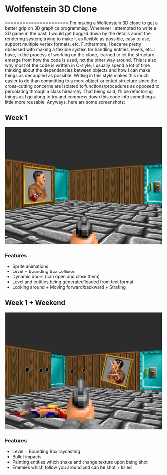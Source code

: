 # Wolfenstein 3D Clone
======================
I'm making a Wolfenstein 3D clone to get a better grip on 3D graphics programming. 
Whenever I attempted to write a 3D game in the past, I would get bogged down by the details about the rendering system; trying to make it as flexible as possible, easy to use, support multiple vertex formats, etc. Furthermore, I became pretty obsessed with making a flexible system for handling entities, levels, etc. I have, in the process of working on this clone, learned to let the structure emerge from how the code is used, not the other way around. This is also why most of the code is written in C-style; I usually spend a lot of time thinking about the dependencies between objects and how I can make things as decoupled as possible. Writing in this style makes this much easier to do than committing to a more object-oriented structure since the cross-cutting concerns are isolated to functions/procedures as opposed to percolating through a class hirearchy. That being said, I'll be refactoring things as I go along to try and compress down this code into something a little more reusable. Anyways, here are some screenshots:

## Week 1
![Alt text](screens/week1.png?raw=true "Week 1")
### Features
* Sprite animations
* Level + Bounding Box collision
* Dynamic doors (can open and close them)
* Level and entities being generated/loaded from text format
* Looking around + Moving forward/backward + Strafing

## Week 1 + Weekend
![Alt text](screens/week1weekend.png?raw=true "Week 1 + Weekend")
### Features
* Level + Bounding Box raycasting
* Bullet impacts
* Painting entities which shake and change texture upon being shot
* Enemies which follow you around and can be shot + killed

